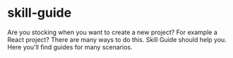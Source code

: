 # skill-guide
Are you stocking when you want to create a new project? For example a React project? There are many ways to do this. Skill Guide should help you. Here you'll find guides for many scenarios.
